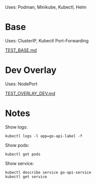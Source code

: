 Uses: Podman, Minikube, Kubectl, Helm

# Base

Uses: ClusterIP, Kubectl Port-Forwarding

[TEST_BASE.md](TEST_BASE.md)

# Dev Overlay

Uses: NodePort

[TEST_OVERLAY_DEV.md](TEST_OVERLAY_DEV.md)

# Notes

Show logs:

```shell
kubectl logs -l app=go-api-label -f
```

Show pods:

```shell
kubectl get pods
```

Show service:

```shell
kubectl describe service go-api-service
kubectl get service
```

